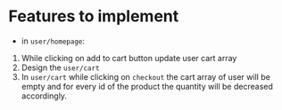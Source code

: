 # Features to implement
- in `user/homepage`:
1. While clicking on add to cart button update user cart array
2. Design the `user/cart`
3. In `user/cart` while clicking on `checkout` the cart array of user will be empty and for every id of the product the quantity will be decreased accordingly.